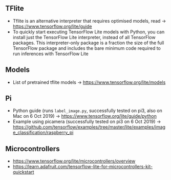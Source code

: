 ## TFlite
* Tflite is an alternative interpreter that requires optimised models, read -> https://www.tensorflow.org/lite/guide
* To quickly start executing TensorFlow Lite models with Python, you can install just the TensorFlow Lite interpreter, instead of all TensorFlow packages. This interpreter-only package is a fraction the size of the full TensorFlow package and includes the bare minimum code required to run inferences with TensorFlow Lite

## Models
* List of pretrained tflite models -> https://www.tensorflow.org/lite/models

## Pi

* Python guide (runs `label_image.py`, successfully tested on pi3, also on Mac on 6 Oct 2019) ->  https://www.tensorflow.org/lite/guide/python
* Example using picamera (successfully tested on pi3 on 6 Oct 2019) -> https://github.com/tensorflow/examples/tree/master/lite/examples/image_classification/raspberry_pi


## Microcontrollers
* https://www.tensorflow.org/lite/microcontrollers/overview
* https://learn.adafruit.com/tensorflow-lite-for-microcontrollers-kit-quickstart